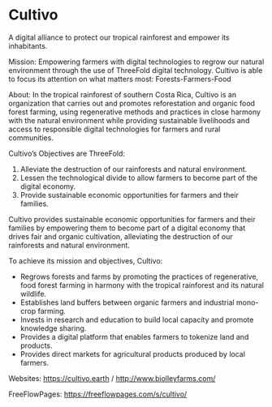 # Cultivo

A digital alliance to protect our tropical rainforest and empower its inhabitants.

Mission:
Empowering farmers with digital technologies to regrow our natural environment through the use of ThreeFold digital technology. Cultivo is able to focus its attention on what matters most: Forests-Farmers-Food

About:
In the tropical rainforest of southern Costa Rica, Cultivo is an organization that carries out and promotes reforestation and organic food forest farming, using regenerative methods and practices in close harmony with the natural environment while providing sustainable livelihoods and access to responsible digital technologies for farmers and rural communities.

Cultivo’s Objectives are ThreeFold:
1. Alleviate the destruction of our rainforests and natural environment.
2. Lessen the technological divide to allow farmers to become part of the digital economy.
3. Provide sustainable economic opportunities for farmers and their families.

Cultivo provides sustainable economic opportunities for farmers and their families by empowering them to become part of a digital economy that drives fair and organic cultivation, alleviating the destruction of our rainforests and natural environment. 

To achieve its mission and objectives, Cultivo:
- Regrows forests and farms by promoting the practices of regenerative, food forest farming in harmony with the tropical rainforest and its natural wildlife.
- Establishes land buffers between organic farmers and industrial mono-crop farming. 
- Invests in research and education to build local capacity and promote knowledge sharing.
- Provides a digital platform that enables farmers to tokenize land and products.
- Provides direct markets for agricultural products produced by local farmers.

Websites: https://cultivo.earth  / http://www.biolleyfarms.com/

FreeFlowPages: https://freeflowpages.com/s/cultivo/ 
